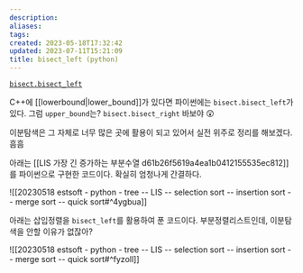 ```yaml
---
description:
aliases: 
tags: 
created: 2023-05-18T17:32:42
updated: 2023-07-11T15:21:09
title: bisect_left (python)
---
```

[`bisect.bisect_left`](https://docs.python.org/3/library/bisect.html#bisect.bisect_left)

C++에 [[lowerbound|lower_bound]]가 있다면 파이썬에는 `bisect.bisect_left`가 있다. 그럼 `upper_bound`는? `bisect.bisect_right` 바보야 😲

이분탐색은 그 자체로 너무 많은 곳에 활용이 되고 있어서 실전 위주로 정리를 해보겠다. 흠흠

아래는 [[LIS 가장 긴 증가하는 부분수열 d61b26f5619a4ea1b0412155535ec812]]를 파이썬으로 구현한 코드이다. 확실히 엄청나게 간결하다.

![[20230518 estsoft - python - tree -- LIS -- selection sort -- insertion sort -- merge sort -- quick sort#^4ygbua]]

아래는 삽입정렬을 `bisect_left`를 활용하여 푼 코드이다. 부분정렬리스트인데, 이분탐색을 안할 이유가 없잖아?

![[20230518 estsoft - python - tree -- LIS -- selection sort -- insertion sort -- merge sort -- quick sort#^fyzoll]]